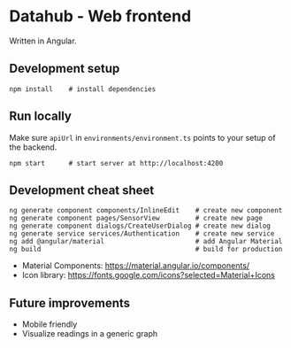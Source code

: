 
# Datahub - Web frontend
Written in Angular.

## Development setup
```shell
npm install    # install dependencies
```

## Run locally
Make sure `apiUrl` in `environments/environment.ts` points to your setup of the backend.

```shell
npm start      # start server at http://localhost:4200
```

## Development cheat sheet
```shell
ng generate component components/InlineEdit    # create new component
ng generate component pages/SensorView         # create new page
ng generate component dialogs/CreateUserDialog # create new dialog
ng generate service services/Authentication    # create new service
ng add @angular/material                       # add Angular Material
ng build                                       # build for production
```

* Material Components: https://material.angular.io/components/
* Icon library: https://fonts.google.com/icons?selected=Material+Icons

## Future improvements
* Mobile friendly
* Visualize readings in a generic graph
